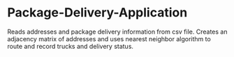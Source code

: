 # Package-Delivery-Application

Reads addresses and package delivery information from csv file. Creates an adjacency matrix
of addresses and uses nearest neighbor algorithm to route and record trucks and delivery status.